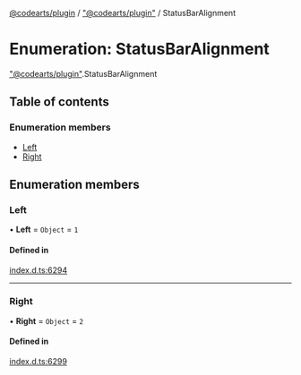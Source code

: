 [@codearts/plugin](../README.md) / ["@codearts/plugin"](../modules/_codearts_plugin_.md) / StatusBarAlignment

# Enumeration: StatusBarAlignment

["@codearts/plugin"](../modules/_codearts_plugin_.md).StatusBarAlignment

## Table of contents

### Enumeration members

- [Left](codearts_plugin_.StatusBarAlignment.md#left)
- [Right](codearts_plugin_.StatusBarAlignment.md#right)

## Enumeration members

### Left

• **Left** = `Object` = `1`

#### Defined in

[index.d.ts:6294](https://github.com/huaweicloud/cloudide-plugin-api/blob/3b0eee8/index.d.ts#L6294)

___

### Right

• **Right** = `Object` = `2`

#### Defined in

[index.d.ts:6299](https://github.com/huaweicloud/cloudide-plugin-api/blob/3b0eee8/index.d.ts#L6299)
